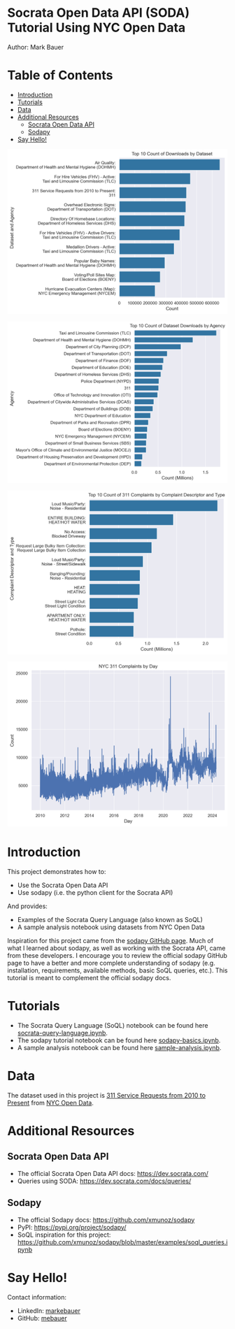 # Socrata Open Data API (SODA) Tutorial Using NYC Open Data 
Author: Mark Bauer

# Table of Contents
* [Introduction](#Introduction)
* [Tutorials](#Tutorials)
* [Data](#Data)
* [Additional Resources](#Additional-Resources)
    * [Socrata Open Data API](#Socrata-Open-Data-API)
    * [Sodapy](#Sodapy)
* [Say Hello!](#Say-Hello)

![cover photo](figures/datasets-download.png)  

![cover photo](figures/agency-downloads.png)  

![cover photo](figures/descriptor-type.png)  

![cover photo](figures/day-line.png)

# Introduction  
This project demonstrates how to:  
- Use the Socrata Open Data API
- Use sodapy (i.e. the python client for the Socrata API)  

And provides:
- Examples of the Socrata Query Language (also known as SoQL)  
- A sample analysis notebook using datasets from NYC Open Data

Inspiration for this project came from the [sodapy GitHub page](https://github.com/xmunoz/sodapy). Much of what I learned about sodapy, as well as working with the Socrata API, came from these developers. I encourage you to review the official sodapy GitHub page to have a better and more complete understanding of sodapy (e.g. installation, requirements, available methods, basic SoQL queries, etc.). This tutorial is meant to complement the official sodapy docs.

# Tutorials  
- The Socrata Query Language (SoQL) notebook can be found here [socrata-query-language.ipynb](https://github.com/mebauer/sodapy-tutorial-nyc-open-data/blob/main/socrata-query-language.ipynb).
- The sodapy tutorial notebook can be found here [sodapy-basics.ipynb](https://github.com/mebauer/sodapy-tutorial-nyc-open-data/blob/main/sodapy-basics.ipynb).
- A sample analysis notebook can be found here [sample-analysis.ipynb](https://github.com/mebauer/sodapy-tutorial-nyc-open-data/blob/main/sample-analysis.ipynb).

# Data  
The dataset used in this project is [311 Service Requests from 2010 to Present](https://nycopendata.socrata.com/Social-Services/311-Service-Requests-from-2010-to-Present/erm2-nwe9) from [NYC Open Data](https://opendata.cityofnewyork.us/).

# Additional Resources 

## Socrata Open Data API  
- The official Socrata Open Data API docs: https://dev.socrata.com/  
- Queries using SODA: https://dev.socrata.com/docs/queries/

## Sodapy  
- The official Sodapy docs: https://github.com/xmunoz/sodapy  
- PyPI: https://pypi.org/project/sodapy/  
- SoQL inspiration for this project: https://github.com/xmunoz/sodapy/blob/master/examples/soql_queries.ipynb

# Say Hello!
Contact information:   
- LinkedIn: [markebauer](https://www.linkedin.com/in/markebauer/)  
- GitHub: [mebauer](https://github.com/mebauer)
